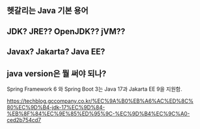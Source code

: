 ## 헷갈리는 Java 기본 용어

## JDK? JRE?? OpenJDK?? jVM??


## Javax? Jakarta? Java EE?

## java version은 뭘 써야 되나? 

Spring Framework 6 와 Spring Boot 3는 Java 17과 Jakarta EE 9을 지원함.

https://techblog.gccompany.co.kr/%EC%9A%B0%EB%A6%AC%ED%8C%80%EC%9D%B4-jdk-17%EC%9D%84-%EB%8F%84%EC%9E%85%ED%95%9C-%EC%9D%B4%EC%9C%A0-ced2b754cd7